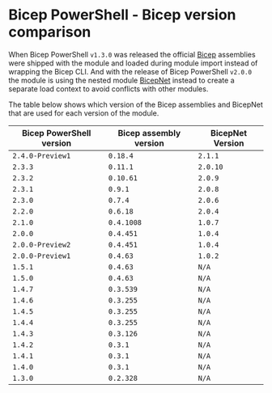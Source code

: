# Bicep PowerShell - Bicep version comparison

When Bicep PowerShell `v1.3.0` was released the official [Bicep](https://github.com/Azure/bicep) assemblies were shipped with the module and loaded during module import instead of wrapping the Bicep CLI. And with the release of Bicep PowerShell `v2.0.0` the module is using the nested module [BicepNet](https://github.com/PSBicep/BicepNet) instead to create a separate load context to avoid conflicts with other modules.

The table below shows which version of the Bicep assemblies and BicepNet that are used for each version of the module.

| Bicep PowerShell version | Bicep assembly version | BicepNet Version |
| --- | --- | -- |
| `2.4.0-Preview1` | `0.18.4` | `2.1.1` |
| `2.3.3` | `0.11.1` | `2.0.10` |
| `2.3.2` | `0.10.61` | `2.0.9` |
| `2.3.1` | `0.9.1` | `2.0.8` |
| `2.3.0` | `0.7.4` | `2.0.6` |
| `2.2.0` | `0.6.18` | `2.0.4` |
| `2.1.0` | `0.4.1008` | `1.0.7` |
| `2.0.0` | `0.4.451` | `1.0.4` |
| `2.0.0-Preview2` | `0.4.451` | `1.0.4` |
| `2.0.0-Preview1` | `0.4.63` | `1.0.2` |
| `1.5.1` | `0.4.63` | `N/A` |
| `1.5.0` | `0.4.63` | `N/A` |
| `1.4.7` | `0.3.539` | `N/A` |
| `1.4.6` | `0.3.255` | `N/A` |
| `1.4.5` | `0.3.255` | `N/A` |
| `1.4.4` | `0.3.255` | `N/A` |
| `1.4.3` | `0.3.126` | `N/A` |
| `1.4.2` | `0.3.1` | `N/A` |
| `1.4.1` | `0.3.1` | `N/A` |
| `1.4.0` | `0.3.1` | `N/A` |
| `1.3.0` | `0.2.328` | `N/A` |
